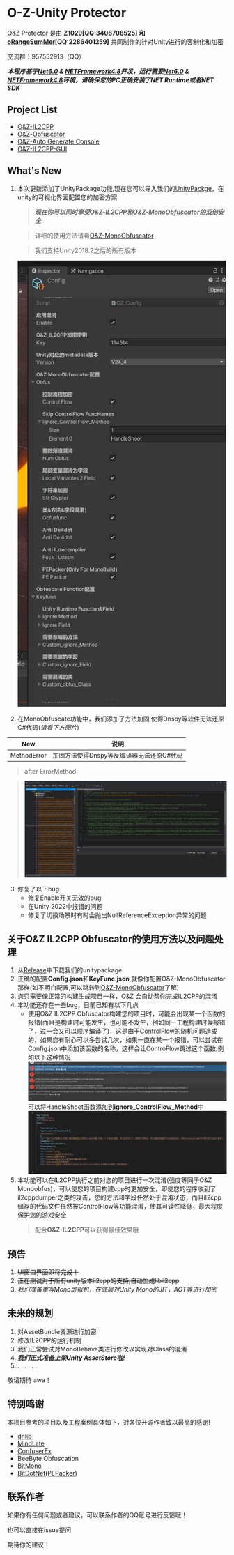 # O-Z-Unity Protector

O&Z Protector 是由 **Z1029[QQ:3408708525]** **和[oRangeSumMer](https://space.bilibili.com/79045701)[QQ:2286401259]** 共同制作的针对Unity进行的客制化和加密

交流群：957552913（QQ）

***本程序基于[Net6.0](https://dotnet.microsoft.com/zh-cn/download/dotnet/6.0) & [NETFramework4.8](https://dotnet.microsoft.com/zh-cn/download/dotnet-framework/net48)开发，运行需要[Net6.0](https://dotnet.microsoft.com/zh-cn/download/dotnet/6.0) & [NETFramework4.8](https://dotnet.microsoft.com/zh-cn/download/dotnet-framework/net48)环境，请确保您的PC正确安装了NET Runtime或者NET SDK***

## Project List
- [O&Z-IL2CPP](O&Z_IL2CPP_Security)
- [O&Z-Obfuscator](O%26Z_Obfuscator)
- [O&Z-Auto Generate Console](OZ_Il2cpp_Console)
- [O&Z-IL2CPP-GUI](OZ_IL2CPP_GUI)

## What's New
1. 本次更新添加了UnityPackage功能,现在您可以导入我们的[UnityPackge](https://github.com/Z1029-oRangeSumMer/O-Z-IL2CPP/releases)，在unity的可视化界面配置您的加密方案
   > ***现在你可以同时享受O&Z-IL2CPP和O&Z-MonoObfuscator的双倍安全***

   >详细的使用方法请看[O&Z-MonoObfuscator](O%26Z_Obfuscator)

   >我们支持Unity2018.2之后的所有版本

   ![UnityConfig](pics/Unity%20Config.png)

2. 在MonoObfuscate功能中，我们添加了方法加固,使得Dnspy等软件无法还原C#代码(*请看下方图片*)
   
|New                       |说明|
|--------------------------|----|
|MethodError               |加固方法使得Dnspy等反编译器无法还原C#代码|

   > after ErrorMethod: 

   > ![ErrorMethod](pics/ErrorMethod.png)

3. 修复了以下bug
   - 修复Enable开关无效的bug
   - 在Unity 2022中报错的问题
   - 修复了切换场景时有时会抛出NullReferenceException异常的问题

## 关于O&Z IL2CPP Obfuscator的使用方法以及问题处理
1. 从[Release](https://github.com/Z1029-oRangeSumMer/O-Z-IL2CPP/releases)中下载我们的unitypackage
2. 正确的配置**Config.json**和**KeyFunc.json**,就像你配置O&Z-MonoObfuscator那样(如不明白配置,可以跳转到[O&Z-MonoObfuscator](O%26Z_Obfuscator/README.md)了解)
3. 您只需要像正常的构建生成项目一样，O&Z 会自动帮你完成IL2CPP的混淆
4. 本功能还存在一些bug，目前已知有以下几点
   - 使用O&Z IL2CPP Obfuscator构建您的项目时，可能会出现某一个函数的报错(而且是构建时可能发生，也可能不发生，例如同一工程构建时候报错了，过一会又可以顺序编译了)，这是由于ControlFlow的随机问题造成的，如果您有耐心可以多尝试几次，如果一直在某一个报错，可以尝试在Config.json中添加该函数的名称，这样会让ControFlow跳过这个函数,例如以下这种情况
   ![err1](pics/err1.png)
   可以将HandleShoot函数添加到**ignore_ControlFlow_Method**中
   ![config](pics/config.png)
5. 本功能可以在IL2CPP执行之前对您的项目进行一次混淆(强度等同于O&Z Monoobfus)，可以使您的项目构建cpp时更加安全，即使您的程序收到了il2cppdumper之类的攻击，您的方法和字段任然处于混淆状态，而且il2cpp储存的代码文件任然被ControlFlow等功能混淆，使其可读性降低，最大程度保护您的游戏安全
   > 配合**O&Z-IL2CPP**可以获得最佳效果哦
## 预告
1. ~~UI窗口界面即将完成！~~
2. ~~正在测试对于所有unity版本il2cpp的支持,自动生成libil2cpp~~
3. *我们准备重写Mono虚拟机，在底层对Unity Mono的JIT，AOT等进行加密*

## 未来的规划
1. 对AssetBundle资源进行加密
2. 修改IL2CPP的运行机制
3. 我们正常尝试对MonoBehave类进行修改以实现对Class的混淆
4. ***我们正式准备上架Unity AssetStore啦!***
5. . . . . . .

敬请期待 awa！

## 特别鸣谢
本项目参考的项目以及工程案例具体如下，对各位开源作者致以最高的感谢!

- [dnlib](https://github.com/0xd4d/dnlib)
- [MindLate](https://github.com/Sato-Isolated/MindLated)
- [ConfuserEx](https://github.com/yck1509/ConfuserEx)
- BeeByte Obfuscation
- [BitMono](https://github.com/sunnamed434/BitMono)
- [BitDotNet(PEPacker)](https://github.com/0x59R11/BitDotNet)

## 联系作者
如果你有任何问题或者建议，可以联系作者的QQ账号进行反馈哦！

也可以直接在issue提问

期待你的建议！
